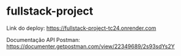 # fullstack-project

Link do deploy: https://fullstack-project-tc24.onrender.com

Documentação API Postman: https://documenter.getpostman.com/view/22349689/2s93sdYs2Y
